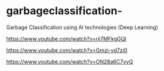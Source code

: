 # garbageclassification-
Garbage Classification using AI technologies (Deep Learning)

https://www.youtube.com/watch?v=rij7MFkgGQI

https://www.youtube.com/watch?v=Gmzi-vd7zi0

https://www.youtube.com/watch?v=ON28a6C7vyQ

